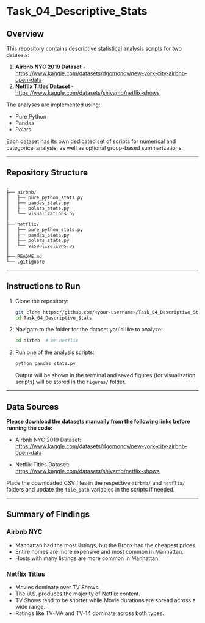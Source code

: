# Task_04_Descriptive_Stats

## Overview

This repository contains descriptive statistical analysis scripts for two datasets:
1. **Airbnb NYC 2019 Dataset** - https://www.kaggle.com/datasets/dgomonov/new-york-city-airbnb-open-data
2. **Netflix Titles Dataset** - https://www.kaggle.com/datasets/shivamb/netflix-shows

The analyses are implemented using:
- Pure Python
- Pandas
- Polars

Each dataset has its own dedicated set of scripts for numerical and categorical analysis, as well as optional group-based summarizations.

---

## Repository Structure

```
.
├── airbnb/
│   ├── pure_python_stats.py
│   ├── pandas_stats.py
│   ├── polars_stats.py
│   └── visualizations.py
│
├── netflix/
│   ├── pure_python_stats.py
│   ├── pandas_stats.py
│   ├── polars_stats.py
│   └── visualizations.py
│
├── README.md
└── .gitignore
```

---

## Instructions to Run

1. Clone the repository:
   ```bash
   git clone https://github.com/<your-username>/Task_04_Descriptive_Stats.git
   cd Task_04_Descriptive_Stats
   ```

2. Navigate to the folder for the dataset you'd like to analyze:
   ```bash
   cd airbnb  # or netflix
   ```

3. Run one of the analysis scripts:
   ```bash
   python pandas_stats.py
   ```

   Output will be shown in the terminal and saved figures (for visualization scripts) will be stored in the `figures/` folder.

---

## Data Sources

**Please download the datasets manually from the following links before running the code:**

- Airbnb NYC 2019 Dataset:  
  https://www.kaggle.com/datasets/dgomonov/new-york-city-airbnb-open-data

- Netflix Titles Dataset:  
  https://www.kaggle.com/datasets/shivamb/netflix-shows

Place the downloaded CSV files in the respective `airbnb/` and `netflix/` folders and update the `file_path` variables in the scripts if needed.

---

## Summary of Findings

### Airbnb NYC
- Manhattan had the most listings, but the Bronx had the cheapest prices.
- Entire homes are more expensive and most common in Manhattan.
- Hosts with many listings are more common in Manhattan.

### Netflix Titles
- Movies dominate over TV Shows.
- The U.S. produces the majority of Netflix content.
- TV Shows tend to be shorter while Movie durations are spread across a wide range.
- Ratings like TV-MA and TV-14 dominate across both types.
